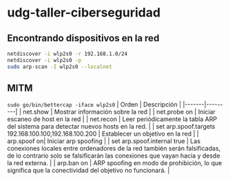 # udg-taller-ciberseguridad


## Encontrando dispositivos en la red
```bash
netdiscover -i wlp2s0 -r 192.168.1.0/24
netdiscover -i wlp2s0 -p
sudo arp-scan -I wlp2s0 --localnet
```

## MITM

`sudo go/bin/bettercap -iface wlp2s0`
| Orden | Descripción |
|-------|---------|
| net.show | Mostrar información sobre la red |
| net.probe on | Iniciar escaneo de host en la red |
| net.recon | Leer periódicamente la tabla ARP del sistema para detectar nuevos hosts en la red. |
| set arp.spoof.targets 192.168.100.100,192.168.100.200 | Establecer un objetivo en la red |
| arp.spoof on| Iniciar arp spoofing |
| set arp.spoof.internal true | Las conexiones locales entre ordenadores de la red también serán falsificadas, de lo contrario solo se falsificarán las conexiones que vayan hacia y desde la red externa. |
| arp.ban on | ARP spoofing en modo de prohibición, lo que significa que la conectividad del objetivo no funcionará. | 
